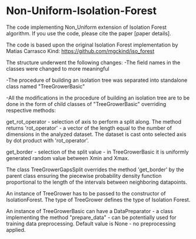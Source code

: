 # Non-Uniform-Isolation-Forest
The code implementing Non_Uniform extension of Isolation Forest algorithm.
If you use the code, please cite the paper [paper details].

The code is based upon the original Isolation Forest implementation by Matias Carrasco Kind: https://github.com/mgckind/iso_forest

The structure underwent the following changes:
  -The field names in the classes were changed to more meaningful
  
  -The procedure of building an isolation tree was separated into standalone class named "TreeGrowerBasic"
  
  -All the modifications in the procedure of building an isolation tree are to be done in the form of child classes of "TreeGrowerBasic" overriding respective methods: 
      
 get_rot_operator - selection of axis to perform a split along. The method returns 'rot_operator' - a vector of the length equal to the number of dimensions in the analyzed dataset. The dataset is cast onto selected axis by dot product with 'rot_operator'.
      
 get_border - selection of the split value - in TreeGrowerBasic it is uniformly generated random value between Xmin and Xmax.

The class TreeGrowerGapsSplit overrides the method 'get_border' by the parent class ensuring the piecewise probability density function proportional to the length of the intervals between neighboring datapoints.

An instance of TreeGrower has to be passed to the constructor of IsolationForest. The type of TreeGrower defines the type of Isolation Forest.

An instance of TreeGrowerBasic can have a DataPreparator - a class implementing the method "prepare_data" - can be potentially used for training data preprocessing. Default value is None - no preprocessing applied.

